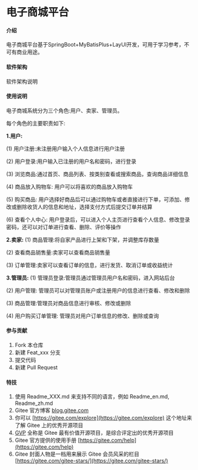 # 电子商城平台

#### 介绍
电子商城平台基于SpringBoot+MyBatisPlus+LayUI开发，可用于学习参考，不可有商业用途。

#### 软件架构
软件架构说明


#### 使用说明

电子商城系统分为三个角色:用户、卖家、管理员。

每个角色的主要职责如下:

 **1.用户:** 

(1) 用户注册:未注册用户输入个人信息进行用户注册

(2) 用户登录:用户输入已注册的用户名和密码，进行登录

(3) 浏览商品:通过首页、商品列表、按类别查看或搜索商品，查询商品详细信息

(4) 商品放入购物车: 用户可以将喜欢的商品放入购物车

(5) 购买商品: 用户选择好商品后可以通过购物车或者直接进行下单，可添加、修改或删除收货人的信息和地址，选择支付方式后提交订单并结算

(6) 查看个人中心: 用户登录后，可以进入个人主页进行查看个人信息、修改登录密码，还可以对订单进行查看、删除、评价等操作

 **2.卖家:** 
(1) 商品管理:将自家产品进行上架和下架，并调整库存数量

(2) 查看商品销售量:卖家可以查看商品销售量

(3) 订单管理:卖家可以查看订单的信息，进行发货、取消订单或收益统计

 **3.管理员:** 
(1) 管理员登录:管理员通过管理员用户名和密码，进入网站后台

(2) 用户管理: 管理员可以对管理员账户或注册用户的信息进行查看、修改和删除

(3) 商品管理:管理员对商品信息进行审核、修改或删除

(4) 用户购买订单管理: 管理员对用户订单信息的修改、删除或查询


#### 参与贡献

1.  Fork 本仓库
2.  新建 Feat_xxx 分支
3.  提交代码
4.  新建 Pull Request


#### 特技

1.  使用 Readme\_XXX.md 来支持不同的语言，例如 Readme\_en.md, Readme\_zh.md
2.  Gitee 官方博客 [blog.gitee.com](https://blog.gitee.com)
3.  你可以 [https://gitee.com/explore](https://gitee.com/explore) 这个地址来了解 Gitee 上的优秀开源项目
4.  [GVP](https://gitee.com/gvp) 全称是 Gitee 最有价值开源项目，是综合评定出的优秀开源项目
5.  Gitee 官方提供的使用手册 [https://gitee.com/help](https://gitee.com/help)
6.  Gitee 封面人物是一档用来展示 Gitee 会员风采的栏目 [https://gitee.com/gitee-stars/](https://gitee.com/gitee-stars/)

